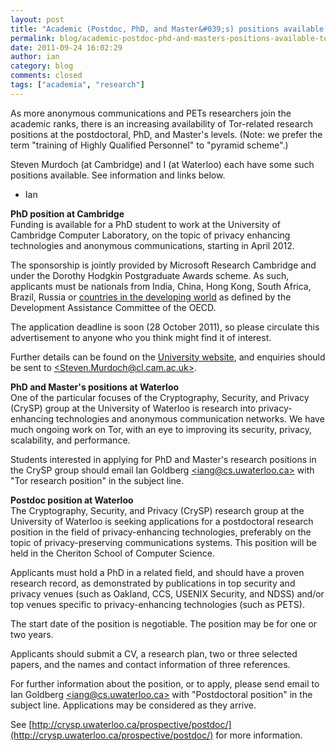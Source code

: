 ```yaml
---
layout: post
title: "Academic (Postdoc, PhD, and Master&#039;s) positions available for Tor-related research"
permalink: blog/academic-postdoc-phd-and-masters-positions-available-tor-related-research
date: 2011-09-24 16:02:29
author: ian
category: blog
comments: closed
tags: ["academia", "research"]
---
```


As more anonymous communications and PETs researchers join the academic ranks, there is an increasing availability of Tor-related research positions at the postdoctoral, PhD, and Master's levels. (Note: we prefer the term "training of Highly Qualified Personnel" to "pyramid scheme".)

Steven Murdoch (at Cambridge) and I (at Waterloo) each have some such positions available. See information and links below.

- Ian

**PhD position at Cambridge**  
Funding is available for a PhD student to work at the University of Cambridge Computer Laboratory, on the topic of privacy enhancing technologies and anonymous communications, starting in April 2012.

The sponsorship is jointly provided by Microsoft Research Cambridge and under the Dorothy Hodgkin Postgraduate Awards scheme. As such, applicants must be nationals from India, China, Hong Kong, South Africa, Brazil, Russia or [countries in the developing world](http://www.oecd.org/dataoecd/32/40/43540882.pdf) as defined by the Development Assistance Committee of the OECD.

The application deadline is soon (28 October 2011), so please circulate this advertisement to anyone who you think might find it of interest.

Further details can be found on the [University website](http://www.admin.cam.ac.uk/offices/hr/jobs/vacancies.cgi?job=8848), and enquiries should be sent to [\<Steven.Murdoch@cl.cam.ac.uk\>](mailto:Steven.Murdoch@cl.cam.ac.uk).

**PhD and Master's positions at Waterloo**  
One of the particular focuses of the Cryptography, Security, and Privacy (CrySP) group at the University of Waterloo is research into privacy-enhancing technologies and anonymous communication networks. We have much ongoing work on Tor, with an eye to improving its security, privacy, scalability, and performance.

Students interested in applying for PhD and Master's research positions in the CrySP group should email Ian Goldberg [\<iang@cs.uwaterloo.ca\>](mailto:iang@cs.uwaterloo.ca) with "Tor research position" in the subject line.

**Postdoc position at Waterloo**  
The Cryptography, Security, and Privacy (CrySP) research group at the University of Waterloo is seeking applications for a postdoctoral research position in the field of privacy-enhancing technologies, preferably on the topic of privacy-preserving communications systems. This position will be held in the Cheriton School of Computer Science.

Applicants must hold a PhD in a related field, and should have a proven research record, as demonstrated by publications in top security and privacy venues (such as Oakland, CCS, USENIX Security, and NDSS) and/or top venues specific to privacy-enhancing technologies (such as PETS).

The start date of the position is negotiable. The position may be for one or two years.

Applicants should submit a CV, a research plan, two or three selected papers, and the names and contact information of three references.

For further information about the position, or to apply, please send email to Ian Goldberg [\<iang@cs.uwaterloo.ca\>](mailto:iang@cs.uwaterloo.ca) with "Postdoctoral position" in the subject line. Applications may be considered as they arrive.

See [http://crysp.uwaterloo.ca/prospective/postdoc/](http://crysp.uwaterloo.ca/prospective/postdoc/) for more information.


